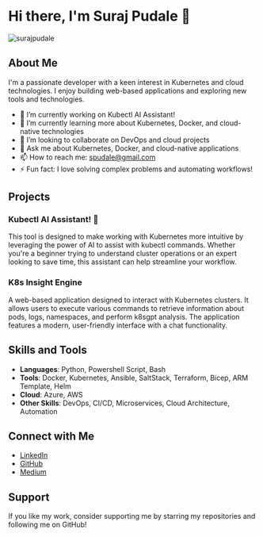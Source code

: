 # Hi there, I'm Suraj Pudale 👋

<p align="left"> <img src="https://komarev.com/ghpvc/?username=surajpudale&label=Profile%20views&color=0e75b6&style=flat" alt="surajpudale" /> </p>

## About Me

I'm a passionate developer with a keen interest in Kubernetes and cloud technologies. I enjoy building web-based applications and exploring new tools and technologies.

- 🔭 I’m currently working on Kubectl AI Assistant!
- 🌱 I’m currently learning more about Kubernetes, Docker, and cloud-native technologies
- 👯 I’m looking to collaborate on DevOps and cloud projects
- 💬 Ask me about Kubernetes, Docker, and cloud-native applications
- 📫 How to reach me: spudale@gmail.com
- ⚡ Fun fact: I love solving complex problems and automating workflows!

## Projects
### Kubectl AI Assistant! 🤖
This tool is designed to make working with Kubernetes more intuitive by leveraging the power of AI to assist with kubectl commands. Whether you're a beginner trying to understand cluster operations or an expert looking to save time, this assistant can help streamline your workflow.

### K8s Insight Engine
A web-based application designed to interact with Kubernetes clusters. It allows users to execute various commands to retrieve information about pods, logs, namespaces, and perform k8sgpt analysis. The application features a modern, user-friendly interface with a chat functionality.

## Skills and Tools

- **Languages**: Python, Powershell Script, Bash
- **Tools**: Docker, Kubernetes, Ansible, SaltStack, Terraform, Bicep, ARM Template, Helm
- **Cloud**: Azure, AWS
- **Other Skills**: DevOps, CI/CD, Microservices, Cloud Architecture, Automation

## Connect with Me

- [LinkedIn](https://www.linkedin.com/in/suraj-pudale-2a730921/)
- [GitHub](https://github.com/surajpudale)
- [Medium](https://medium.com/@spudale)

## Support

If you like my work, consider supporting me by starring my repositories and following me on GitHub!
